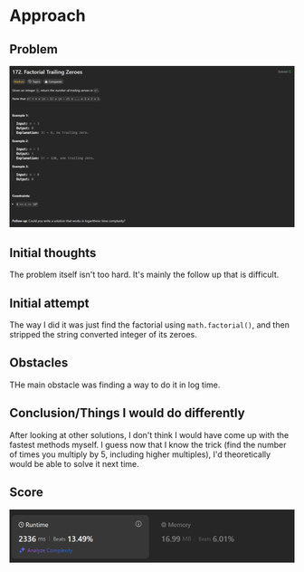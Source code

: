 # Approach

## Problem

![Problem 172](problem_image.png)

## Initial thoughts

The problem itself isn't too hard. It's mainly the follow up that is difficult.

## Initial attempt

The way I did it was just find the factorial using `math.factorial()`, and then stripped the string converted integer of its zeroes.

## Obstacles

THe main obstacle was finding a way to do it in log time. 

## Conclusion/Things I would do differently

After looking at other solutions, I don't think I would have come up with the fastest methods myself. I guess now that I know the trick (find the number of times you multiply by 5, including higher multiples), I'd theoretically would be able to solve it next time. 

## Score

![LeetCode Score](score_image.png)